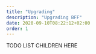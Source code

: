 ```yaml
---
title: "Upgrading"
description: "Upgrading BFF"
date: 2020-09-10T08:22:12+02:00
order: 1
---
```


TODO LIST CHILDREN HERE

